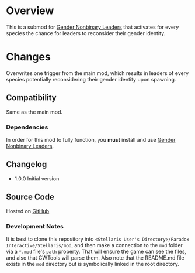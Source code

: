 # Overview

This is a submod for [Gender Nonbinary Leaders](https://steamcommunity.com/sharedfiles/filedetails/?id=2528614880) that activates for every species the chance for leaders to reconsider their gender identity.

# Changes

Overwrites one trigger from the main mod, which results in leaders of every species potentially reconsidering their gender identity upon spawning.

## Compatibility

Same as the main mod.

### Dependencies

In order for this mod to fully function, you **must** install and use [Gender Nonbinary Leaders](https://steamcommunity.com/sharedfiles/filedetails/?id=2528614880).

## Changelog

* 1.0.0 Initial version

## Source Code

Hosted on [GitHub](https://github.com/corsairmarks/nonbinary_leaders_all_species)

### Development Notes

It is best to clone this repository into `<Stellaris User's Directory>/Paradox Interactive/Stellaris/mod`, and then make a connection to the `mod` folder via a `*.mod` file's `path` property.  That will ensure the game can see the files, and also that CWTools will parse them.  Also note that the README.md file exists in the `mod` directory but is symbolically linked in the root directory.